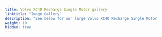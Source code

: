 ```yaml
---
title: Volvo XC40 Recharge Single Motor gallery
linktitle: "Image Gallery"
description: "See below for our large Volvo XC40 Recharge Single Motor image gallery. Click pictures for high-resolution versions."
weight: 10
hidden: true
---
```

<!-- markdownlint-disable MD033 -->
<object type="image/svg+xml" data="../modelnavigation.svg"></object>
<div class="pswp-gallery pswp-grid-container" id ="my-gallery">
<div class="pswp-grid-item">
<a href="https://media.evkx.net/multimedia/models/volvo/xc40/xc40_recharge_single_motor/exterior_1.jpg"
data-pswp-src="https://media.evkx.net/multimedia/models/volvo/xc40/xc40_recharge_single_motor/exterior_1.jpg"
data-pswp-width="1920"
data-pswp-height="1080" 
target="_blank">
<img src="https://media.evkx.net/multimedia/models/volvo/xc40/xc40_recharge_single_motor/exterior_1_xst.jpg" alt="Volvo XC40 Recharge Single Motor" width="200px" height="0px" />
</a>
</div>
<div class="pswp-grid-item">
<a href="https://media.evkx.net/multimedia/models/volvo/xc40/xc40_recharge_single_motor/exterior_2.jpg"
data-pswp-src="https://media.evkx.net/multimedia/models/volvo/xc40/xc40_recharge_single_motor/exterior_2.jpg"
data-pswp-width="1920"
data-pswp-height="1080" 
target="_blank">
<img src="https://media.evkx.net/multimedia/models/volvo/xc40/xc40_recharge_single_motor/exterior_2_xst.jpg" alt="Volvo XC40 Recharge Single Motor" width="200px" height="0px" />
</a>
</div>
<div class="pswp-grid-item">
<a href="https://media.evkx.net/multimedia/models/volvo/xc40/xc40_recharge_single_motor/frontseats_1.jpg"
data-pswp-src="https://media.evkx.net/multimedia/models/volvo/xc40/xc40_recharge_single_motor/frontseats_1.jpg"
data-pswp-width="1920"
data-pswp-height="1080" 
target="_blank">
<img src="https://media.evkx.net/multimedia/models/volvo/xc40/xc40_recharge_single_motor/frontseats_1_xst.jpg" alt="Volvo XC40 Recharge Single Motor" width="200px" height="0px" />
</a>
</div>
<div class="pswp-grid-item">
<a href="https://media.evkx.net/multimedia/models/volvo/xc40/xc40_recharge_single_motor/frontseats_2.jpg"
data-pswp-src="https://media.evkx.net/multimedia/models/volvo/xc40/xc40_recharge_single_motor/frontseats_2.jpg"
data-pswp-width="1920"
data-pswp-height="1080" 
target="_blank">
<img src="https://media.evkx.net/multimedia/models/volvo/xc40/xc40_recharge_single_motor/frontseats_2_xst.jpg" alt="Volvo XC40 Recharge Single Motor" width="200px" height="0px" />
</a>
</div>
<div class="pswp-grid-item">
<a href="https://media.evkx.net/multimedia/models/volvo/xc40/xc40_recharge_single_motor/headlights_1.jpg"
data-pswp-src="https://media.evkx.net/multimedia/models/volvo/xc40/xc40_recharge_single_motor/headlights_1.jpg"
data-pswp-width="1080"
data-pswp-height="1080" 
target="_blank">
<img src="https://media.evkx.net/multimedia/models/volvo/xc40/xc40_recharge_single_motor/headlights_1_xst.jpg" alt="Volvo XC40 Recharge Single Motor" width="200px" height="0px" />
</a>
</div>
<div class="pswp-grid-item">
<a href="https://media.evkx.net/multimedia/models/volvo/xc40/xc40_recharge_single_motor/main_1.jpg"
data-pswp-src="https://media.evkx.net/multimedia/models/volvo/xc40/xc40_recharge_single_motor/main_1.jpg"
data-pswp-width="1920"
data-pswp-height="1080" 
target="_blank">
<img src="https://media.evkx.net/multimedia/models/volvo/xc40/xc40_recharge_single_motor/main_1_xst.jpg" alt="Volvo XC40 Recharge Single Motor" width="200px" height="0px" />
</a>
</div>
<div class="pswp-grid-item">
<a href="https://media.evkx.net/multimedia/models/volvo/xc40/xc40_recharge_single_motor/screens_1.jpg"
data-pswp-src="https://media.evkx.net/multimedia/models/volvo/xc40/xc40_recharge_single_motor/screens_1.jpg"
data-pswp-width="3000"
data-pswp-height="2249" 
target="_blank">
<img src="https://media.evkx.net/multimedia/models/volvo/xc40/xc40_recharge_single_motor/screens_1_xst.jpg" alt="Volvo XC40 Recharge Single Motor" width="200px" height="0px" />
</a>
</div>
<div class="pswp-grid-item">
<a href="https://media.evkx.net/multimedia/models/volvo/xc40/xc40_recharge_single_motor/screens_2.jpg"
data-pswp-src="https://media.evkx.net/multimedia/models/volvo/xc40/xc40_recharge_single_motor/screens_2.jpg"
data-pswp-width="3000"
data-pswp-height="2250" 
target="_blank">
<img src="https://media.evkx.net/multimedia/models/volvo/xc40/xc40_recharge_single_motor/screens_2_xst.jpg" alt="Volvo XC40 Recharge Single Motor" width="200px" height="0px" />
</a>
</div>
<div class="pswp-grid-item">
<a href="https://media.evkx.net/multimedia/models/volvo/xc40/xc40_recharge_single_motor/trunk_1.jpg"
data-pswp-src="https://media.evkx.net/multimedia/models/volvo/xc40/xc40_recharge_single_motor/trunk_1.jpg"
data-pswp-width="3000"
data-pswp-height="2250" 
target="_blank">
<img src="https://media.evkx.net/multimedia/models/volvo/xc40/xc40_recharge_single_motor/trunk_1_xst.jpg" alt="Volvo XC40 Recharge Single Motor" width="200px" height="0px" />
</a>
</div>
</div>
<script type="module">
  import PhotoSwipeLightbox from '/js/photoswipe-lightbox.esm.js';
    const lightbox = new PhotoSwipeLightbox({
       gallery: '#my-gallery',
        children: 'a',
        pswpModule: () => import('/js/photoswipe.esm.js')
    });
lightbox.init();
</script>
